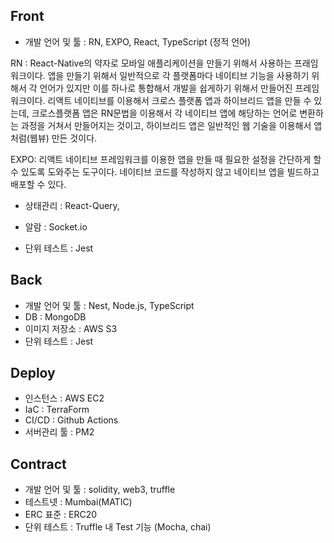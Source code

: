 ## Front

-   개발 언어 및 툴 : RN, EXPO, React, TypeScript (정적 언어)

RN : React-Native의 약자로 모바일 애플리케이션을 만들기 위해서 사용하는 프래임워크이다.
앱을 만들기 위해서 일반적으로 각 플랫폼마다 네이티브 기능을 사용하기 위해서 각 언어가 있지만 이를 하나로 통합해서 개발을 쉽게하기 위해서 만들어진 프레임워크이다.
리액트 네이티브를 이용해서 크로스 플랫폼 앱과 하이브리드 앱을 만들 수 있는데, 크로스플랫폼 앱은 RN문법을 이용해서 각 네이티브 앱에 해당하는 언어로 변환하는 과정을 거쳐서 만들어지는 것이고, 하이브리드 앱은 일반적인 웹 기술을 이용해서 앱처럼(웹뷰) 만든 것이다.

EXPO: 리액트 네이티브 프레임워크를 이용한 앱을 만들 때 필요한 설정을 간단하게 할 수 있도록 도와주는 도구이다. 네이티브 코드를 작성하지 않고 네이티브 앱을 빌드하고 배포할 수 있다.

-   상태관리 : React-Query,

-   알람 : Socket.io
-   단위 테스트 : Jest

## Back

-   개발 언어 및 툴 : Nest, Node.js, TypeScript
-   DB : MongoDB
-   이미지 저장소 : AWS S3
-   단위 테스트 : Jest

## Deploy

-   인스턴스 : AWS EC2
-   IaC : TerraForm
-   CI/CD : Github Actions
-   서버관리 툴 : PM2

## Contract

-   개발 언어 및 툴 : solidity, web3, truffle
-   테스트넷 : Mumbai(MATIC)
-   ERC 표준 : ERC20
-   단위 테스트 : Truffle 내 Test 기능 (Mocha, chai)
